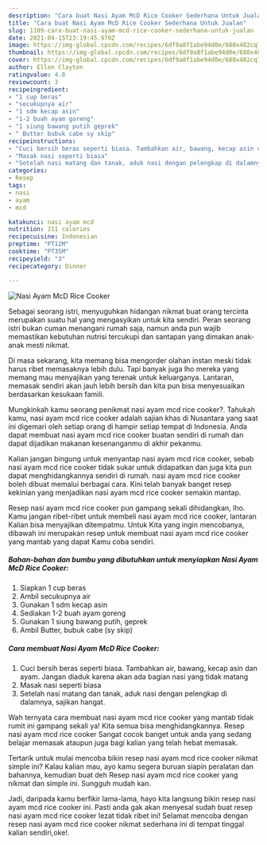 ```yaml
---
description: "Cara buat Nasi Ayam McD Rice Cooker Sederhana Untuk Jualan"
title: "Cara buat Nasi Ayam McD Rice Cooker Sederhana Untuk Jualan"
slug: 1109-cara-buat-nasi-ayam-mcd-rice-cooker-sederhana-untuk-jualan
date: 2021-04-15T23:19:45.970Z
image: https://img-global.cpcdn.com/recipes/6df9a8f1abe94d0e/680x482cq70/nasi-ayam-mcd-rice-cooker-foto-resep-utama.jpg
thumbnail: https://img-global.cpcdn.com/recipes/6df9a8f1abe94d0e/680x482cq70/nasi-ayam-mcd-rice-cooker-foto-resep-utama.jpg
cover: https://img-global.cpcdn.com/recipes/6df9a8f1abe94d0e/680x482cq70/nasi-ayam-mcd-rice-cooker-foto-resep-utama.jpg
author: Ellen Clayton
ratingvalue: 4.8
reviewcount: 3
recipeingredient:
- "1 cup beras"
- "secukupnya air"
- "1 sdm kecap asin"
- "1-2 buah ayam goreng"
- "1 siung bawang putih geprek"
- " Butter bubuk cabe sy skip"
recipeinstructions:
- "Cuci bersih beras seperti biasa. Tambahkan air, bawang, kecap asin dan ayam. Jangan diaduk karena akan ada bagian nasi yang tidak matang"
- "Masak nasi seperti biasa"
- "Setelah nasi matang dan tanak, aduk nasi dengan pelengkap dì dalamnya, sajikan hangat."
categories:
- Resep
tags:
- nasi
- ayam
- mcd

katakunci: nasi ayam mcd 
nutrition: 211 calories
recipecuisine: Indonesian
preptime: "PT12M"
cooktime: "PT35M"
recipeyield: "3"
recipecategory: Dinner

---
```



![Nasi Ayam McD Rice Cooker](https://img-global.cpcdn.com/recipes/6df9a8f1abe94d0e/680x482cq70/nasi-ayam-mcd-rice-cooker-foto-resep-utama.jpg)

Sebagai seorang istri, menyuguhkan hidangan nikmat buat orang tercinta merupakan suatu hal yang mengasyikan untuk kita sendiri. Peran seorang istri bukan cuman menangani rumah saja, namun anda pun wajib memastikan kebutuhan nutrisi tercukupi dan santapan yang dimakan anak-anak mesti nikmat.

Di masa  sekarang, kita memang bisa mengorder olahan instan meski tidak harus ribet memasaknya lebih dulu. Tapi banyak juga lho mereka yang memang mau menyajikan yang terenak untuk keluarganya. Lantaran, memasak sendiri akan jauh lebih bersih dan kita pun bisa menyesuaikan berdasarkan kesukaan famili. 



Mungkinkah kamu seorang penikmat nasi ayam mcd rice cooker?. Tahukah kamu, nasi ayam mcd rice cooker adalah sajian khas di Nusantara yang saat ini digemari oleh setiap orang di hampir setiap tempat di Indonesia. Anda dapat membuat nasi ayam mcd rice cooker buatan sendiri di rumah dan dapat dijadikan makanan kesenanganmu di akhir pekanmu.

Kalian jangan bingung untuk menyantap nasi ayam mcd rice cooker, sebab nasi ayam mcd rice cooker tidak sukar untuk didapatkan dan juga kita pun dapat menghidangkannya sendiri di rumah. nasi ayam mcd rice cooker boleh dibuat memalui berbagai cara. Kini telah banyak banget resep kekinian yang menjadikan nasi ayam mcd rice cooker semakin mantap.

Resep nasi ayam mcd rice cooker pun gampang sekali dihidangkan, lho. Kamu jangan ribet-ribet untuk membeli nasi ayam mcd rice cooker, lantaran Kalian bisa menyajikan ditempatmu. Untuk Kita yang ingin mencobanya, dibawah ini merupakan resep untuk membuat nasi ayam mcd rice cooker yang mantab yang dapat Kamu coba sendiri.

<!--inarticleads1-->

##### Bahan-bahan dan bumbu yang dibutuhkan untuk menyiapkan Nasi Ayam McD Rice Cooker:

1. Siapkan 1 cup beras
1. Ambil secukupnya air
1. Gunakan 1 sdm kecap asin
1. Sediakan 1-2 buah ayam goreng
1. Gunakan 1 siung bawang putih, geprek
1. Ambil  Butter, bubuk cabe (sy skip)




<!--inarticleads2-->

##### Cara membuat Nasi Ayam McD Rice Cooker:

1. Cuci bersih beras seperti biasa. Tambahkan air, bawang, kecap asin dan ayam. Jangan diaduk karena akan ada bagian nasi yang tidak matang
1. Masak nasi seperti biasa
1. Setelah nasi matang dan tanak, aduk nasi dengan pelengkap dì dalamnya, sajikan hangat.




Wah ternyata cara membuat nasi ayam mcd rice cooker yang mantab tidak rumit ini gampang sekali ya! Kita semua bisa menghidangkannya. Resep nasi ayam mcd rice cooker Sangat cocok banget untuk anda yang sedang belajar memasak ataupun juga bagi kalian yang telah hebat memasak.

Tertarik untuk mulai mencoba bikin resep nasi ayam mcd rice cooker nikmat simple ini? Kalau kalian mau, ayo kamu segera buruan siapin peralatan dan bahannya, kemudian buat deh Resep nasi ayam mcd rice cooker yang nikmat dan simple ini. Sungguh mudah kan. 

Jadi, daripada kamu berfikir lama-lama, hayo kita langsung bikin resep nasi ayam mcd rice cooker ini. Pasti anda gak akan menyesal sudah buat resep nasi ayam mcd rice cooker lezat tidak ribet ini! Selamat mencoba dengan resep nasi ayam mcd rice cooker nikmat sederhana ini di tempat tinggal kalian sendiri,oke!.

